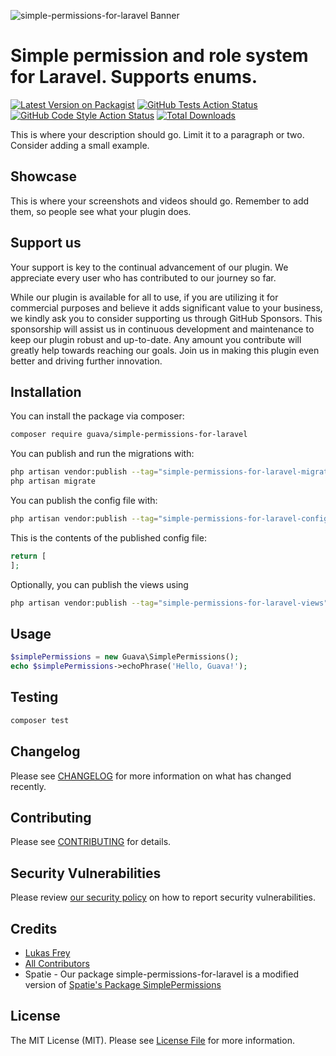 ![simple-permissions-for-laravel Banner](docs/images/banner.jpg)


# Simple permission and role system for Laravel. Supports enums.

[![Latest Version on Packagist](https://img.shields.io/packagist/v/guava/simple-permissions-for-laravel.svg?style=flat-square)](https://packagist.org/packages/guava/simple-permissions-for-laravel)
[![GitHub Tests Action Status](https://img.shields.io/github/actions/workflow/status/guava/simple-permissions-for-laravel/run-tests.yml?branch=main&label=tests&style=flat-square)](https://github.com/guava/simple-permissions-for-laravel/actions?query=workflow%3Arun-tests+branch%3Amain)
[![GitHub Code Style Action Status](https://img.shields.io/github/actions/workflow/status/guava/simple-permissions-for-laravel/fix-php-code-style-issues.yml?branch=main&label=code%20style&style=flat-square)](https://github.com/guava/simple-permissions-for-laravel/actions?query=workflow%3A"Fix+PHP+code+style+issues"+branch%3Amain)
[![Total Downloads](https://img.shields.io/packagist/dt/guava/simple-permissions-for-laravel.svg?style=flat-square)](https://packagist.org/packages/guava/simple-permissions-for-laravel)

This is where your description should go. Limit it to a paragraph or two. Consider adding a small example.

## Showcase

This is where your screenshots and videos should go. Remember to add them, so people see what your plugin does.

## Support us

Your support is key to the continual advancement of our plugin. We appreciate every user who has contributed to our journey so far.

While our plugin is available for all to use, if you are utilizing it for commercial purposes and believe it adds significant value to your business, we kindly ask you to consider supporting us through GitHub Sponsors. This sponsorship will assist us in continuous development and maintenance to keep our plugin robust and up-to-date. Any amount you contribute will greatly help towards reaching our goals. Join us in making this plugin even better and driving further innovation.

## Installation

You can install the package via composer:

```bash
composer require guava/simple-permissions-for-laravel
```

You can publish and run the migrations with:

```bash
php artisan vendor:publish --tag="simple-permissions-for-laravel-migrations"
php artisan migrate
```

You can publish the config file with:

```bash
php artisan vendor:publish --tag="simple-permissions-for-laravel-config"
```

This is the contents of the published config file:

```php
return [
];
```

Optionally, you can publish the views using

```bash
php artisan vendor:publish --tag="simple-permissions-for-laravel-views"
```

## Usage

```php
$simplePermissions = new Guava\SimplePermissions();
echo $simplePermissions->echoPhrase('Hello, Guava!');
```

## Testing

```bash
composer test
```

## Changelog

Please see [CHANGELOG](CHANGELOG.md) for more information on what has changed recently.

## Contributing

Please see [CONTRIBUTING](CONTRIBUTING.md) for details.

## Security Vulnerabilities

Please review [our security policy](../../security/policy) on how to report security vulnerabilities.

## Credits

- [Lukas Frey](https://github.com/GuavaCZ)
- [All Contributors](../../contributors)
- Spatie - Our package simple-permissions-for-laravel is a modified version of [Spatie's Package SimplePermissions](https://github.com/spatie/package-simple-permissions-for-laravel-laravel)

## License

The MIT License (MIT). Please see [License File](LICENSE.md) for more information.
